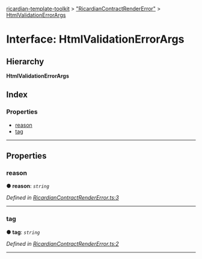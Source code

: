 [ricardian-template-toolkit](../README.md) > ["RicardianContractRenderError"](../modules/_ricardiancontractrendererror_.md) > [HtmlValidationErrorArgs](../interfaces/_ricardiancontractrendererror_.htmlvalidationerrorargs.md)

# Interface: HtmlValidationErrorArgs

## Hierarchy

**HtmlValidationErrorArgs**

## Index

### Properties

* [reason](_ricardiancontractrendererror_.htmlvalidationerrorargs.md#reason)
* [tag](_ricardiancontractrendererror_.htmlvalidationerrorargs.md#tag)

---

## Properties

<a id="reason"></a>

###  reason

**● reason**: *`string`*

*Defined in [RicardianContractRenderError.ts:3](https://github.com/EOSIO/ricardian-template-toolkit/blob/1bed127/src/RicardianContractRenderError.ts#L3)*

___
<a id="tag"></a>

###  tag

**● tag**: *`string`*

*Defined in [RicardianContractRenderError.ts:2](https://github.com/EOSIO/ricardian-template-toolkit/blob/1bed127/src/RicardianContractRenderError.ts#L2)*

___

